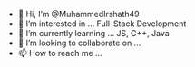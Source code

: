 - 👋 Hi, I’m @MuhammedIrshath49
- 👀 I’m interested in ... Full-Stack Development 
- 🌱 I’m currently learning ... JS, C++, Java
- 💞️ I’m looking to collaborate on ...
- 📫 How to reach me ... 

<!---
MuhammedIrshath49/MuhammedIrshath49 is a ✨ special ✨ repository because its `README.md` (this file) appears on your GitHub profile.
You can click the Preview link to take a look at your changes.
--->
